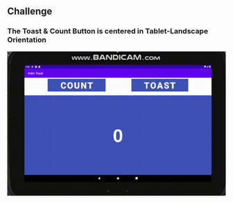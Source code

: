 ## Challenge

### The Toast & Count Button is centered in Tablet-Landscape Orientation <br>

<img src="gif/tablet-landscape.gif" />
